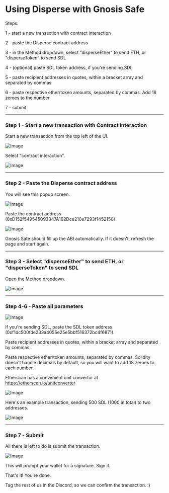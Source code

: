 <h1>Using Disperse with Gnosis Safe</h1>

Steps:

1 - start a new transaction with contract interaction

2 - paste the Disperse contract address

3 - in the Method dropdown, select "disperseEther" to send ETH, or "disperseToken" to send SDL

4 - (optional) paste SDL token address, if you're sending SDL 

5 - paste recipient addresses in quotes, within a bracket array and separated by commas

6 - paste respective ether/token amounts, separated by commas. Add 18 zeroes to the number

7 - submit

<hr>

<h3>Step 1 - Start a new transaction with Contract Interaction</h3>

Start a new transaction from the top left of the UI.

![Image](disp1.jpg)

Select "contract interaction".

![Image](disp2.jpg)

<hr>

<h3>Step 2 - Paste the Disperse contract address</h3>
  
You will see this popup screen.
  
![Image](disp3.jpg)

Paste the contract address (0xD152f549545093347A162Dce210e7293f1452150)
  
![Image](disp6.jpg)
  
Gnosis Safe should fill up the ABI automatically. If it doesn't, refresh the page and start again.
  
<hr>
  
<h3>Step 3 - Select "disperseEther" to send ETH, or "disperseToken" to send SDL</h3>
  
Open the Method dropdown.
  
![Image](disp7.jpg)

<hr>

<h3>Step 4-6 - Paste all parameters</h3>

![Image](disp8.jpg)

If you're sending SDL, paste the SDL token address (0xf1dc500fde233a4055e25e5bbf516372bc4f6871).

Paste recipient addresses in quotes, within a bracket array and separated by commas

Paste respective ether/token amounts, separated by commas. Solidity doesn't handle decimals by default, so you will want to add 18 zeroes to each number.

Etherscan has a convenient unit convertor at https://etherscan.io/unitconverter

![Image](disp10.jpg)
  
Here's an example transaction, sending 500 SDL (1000 in total) to two addresses.

![Image](disp9.jpg)

<hr>

<h3>Step 7 - Submit</h3>

All there is left to do is submit the transaction.

![Image](disp11.jpg)

This will prompt your wallet for a signature. Sign it.

That's it! You're done. 

Tag the rest of us in the Discord, so we can confirm the transaction. :)
